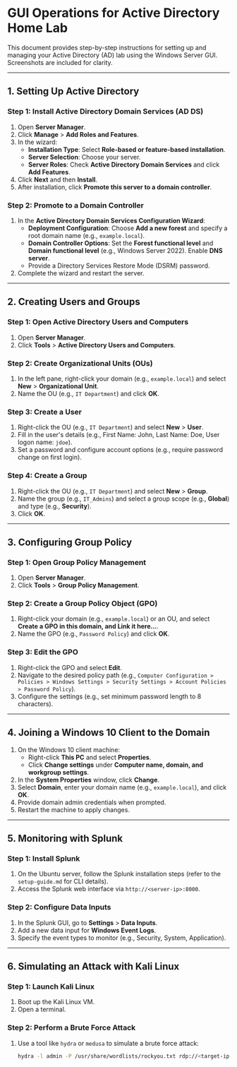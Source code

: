 # GUI Operations for Active Directory Home Lab

This document provides step-by-step instructions for setting up and managing your Active Directory (AD) lab using the Windows Server GUI. Screenshots are included for clarity.

---

## **1. Setting Up Active Directory**

### **Step 1: Install Active Directory Domain Services (AD DS)**
1. Open **Server Manager**.
2. Click **Manage** > **Add Roles and Features**.
3. In the wizard:
   - **Installation Type**: Select **Role-based or feature-based installation**.
   - **Server Selection**: Choose your server.
   - **Server Roles**: Check **Active Directory Domain Services** and click **Add Features**.
4. Click **Next** and then **Install**.
5. After installation, click **Promote this server to a domain controller**.

### **Step 2: Promote to a Domain Controller**
1. In the **Active Directory Domain Services Configuration Wizard**:
   - **Deployment Configuration**: Choose **Add a new forest** and specify a root domain name (e.g., `example.local`).
   - **Domain Controller Options**: Set the **Forest functional level** and **Domain functional level** (e.g., Windows Server 2022). Enable **DNS server**.
   - Provide a Directory Services Restore Mode (DSRM) password.
2. Complete the wizard and restart the server.

---

## **2. Creating Users and Groups**

### **Step 1: Open Active Directory Users and Computers**
1. Open **Server Manager**.
2. Click **Tools** > **Active Directory Users and Computers**.

### **Step 2: Create Organizational Units (OUs)**
1. In the left pane, right-click your domain (e.g., `example.local`) and select **New** > **Organizational Unit**.
2. Name the OU (e.g., `IT Department`) and click **OK**.

### **Step 3: Create a User**
1. Right-click the OU (e.g., `IT Department`) and select **New** > **User**.
2. Fill in the user's details (e.g., First Name: John, Last Name: Doe, User logon name: `jdoe`).
3. Set a password and configure account options (e.g., require password change on first login).

### **Step 4: Create a Group**
1. Right-click the OU (e.g., `IT Department`) and select **New** > **Group**.
2. Name the group (e.g., `IT_Admins`) and select a group scope (e.g., **Global**) and type (e.g., **Security**).
3. Click **OK**.

---

## **3. Configuring Group Policy**

### **Step 1: Open Group Policy Management**
1. Open **Server Manager**.
2. Click **Tools** > **Group Policy Management**.

### **Step 2: Create a Group Policy Object (GPO)**
1. Right-click your domain (e.g., `example.local`) or an OU, and select **Create a GPO in this domain, and Link it here...**.
2. Name the GPO (e.g., `Password Policy`) and click **OK**.

### **Step 3: Edit the GPO**
1. Right-click the GPO and select **Edit**.
2. Navigate to the desired policy path (e.g., `Computer Configuration > Policies > Windows Settings > Security Settings > Account Policies > Password Policy`).
3. Configure the settings (e.g., set minimum password length to 8 characters).

---

## **4. Joining a Windows 10 Client to the Domain**

1. On the Windows 10 client machine:
   - Right-click **This PC** and select **Properties**.
   - Click **Change settings** under **Computer name, domain, and workgroup settings**.
2. In the **System Properties** window, click **Change**.
3. Select **Domain**, enter your domain name (e.g., `example.local`), and click **OK**.
4. Provide domain admin credentials when prompted.
5. Restart the machine to apply changes.

---

## **5. Monitoring with Splunk**

### **Step 1: Install Splunk**
1. On the Ubuntu server, follow the Splunk installation steps (refer to the `setup-guide.md` for CLI details).
2. Access the Splunk web interface via `http://<server-ip>:8000`.

### **Step 2: Configure Data Inputs**
1. In the Splunk GUI, go to **Settings** > **Data Inputs**.
2. Add a new data input for **Windows Event Logs**.
3. Specify the event types to monitor (e.g., Security, System, Application).

---

## **6. Simulating an Attack with Kali Linux**

### **Step 1: Launch Kali Linux**
1. Boot up the Kali Linux VM.
2. Open a terminal.

### **Step 2: Perform a Brute Force Attack**
1. Use a tool like `hydra` or `medusa` to simulate a brute force attack:
   ```bash
   hydra -l admin -P /usr/share/wordlists/rockyou.txt rdp://<target-ip>
